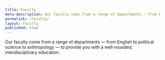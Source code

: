 ```yaml
---
title: Faculty
meta-description: Our faculty come from a range of departments — from English to political science to anthropology — to provide you with a well-rounded, interdisciplinary education.
permalink: /faculty/
layout: faculty
published: true
---
```

Our faculty come from a range of departments — from English to political science to anthropology — to provide you with a well-rounded, interdisciplinary education.  
